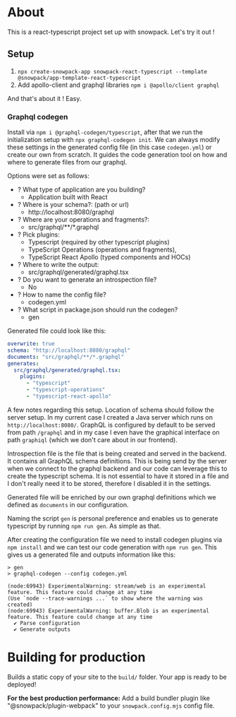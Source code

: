 # About
This is a react-typescript project set up with snowpack. Let's try it out !

## Setup
1. `npx create-snowpack-app snowpack-react-typescript --template @snowpack/app-template-react-typescript`
2. Add apollo-client and graphql libraries `npm i @apollo/client graphql`

And that's about it ! Easy.

### Graphql codegen
Install via `npm i @graphql-codegen/typescript`, after that we run the initialization setup with `npx graphql-codegen init`.  We can always modify these settings in the generated config file (in this case `codegen.yml`) or create our own from scratch. It guides the code generation tool on how and where to generate files from our graphql.

Options were set as follows:
- ? What type of application are you building? 
  - Application built with React
- ? Where is your schema?: (path or url) 
  - http://localhost:8080/graphql
- ? Where are your operations and fragments?: 
  - src/graphql/**/*.graphql
- ? Pick plugins: 
  - Typescript (required by other typescript plugins)
  - TypeScript Operations (operations and fragments),
  - TypeScript React Apollo (typed components and HOCs)
- ? Where to write the output:
  - src/graphql/generated/graphql.tsx
- ? Do you want to generate an introspection file? 
  - No
- ? How to name the config file? 
  - codegen.yml
- ? What script in package.json should run the codegen? 
  - gen

Generated file could look like this:
```yml
overwrite: true
schema: "http://localhost:8080/graphql"
documents: "src/graphql/**/*.graphql"
generates:
  src/graphql/generated/graphql.tsx:
    plugins:
      - "typescript"
      - "typescript-operations"
      - "typescript-react-apollo"
```

A few notes regarding this setup. Location of schema should follow the server setup. In my current case I created a Java server which runs on `http://localhost:8080/`. GraphQL is configured by default to be served from path `/graphql` and in my case I even have the graphical interface on path `graphiql` (which we don't care about in our frontend).

Introspection file is the file that is being created and served in the backend. It contains all GraphQL schema definitions. This is being send by the server when we connect to the graphql backend and our code can leverage this to create the typescript schema. It is not essential to have it stored in a file and I don't really need it to be stored, therefore I disabled it in the settings.

Generated file will be enriched by our own graphql definitions which we defined as `documents` in our configuration.

Naming the script `gen` is personal preference and enables us to generate typescript by running `npm run gen`. As simple as that.

After creating the configuration file we need to install codegen plugins via `npm install` and we can test our code generation with `npm run gen`. This gives us a generated file and outputs information like this:

```
> gen
> graphql-codegen --config codegen.yml

(node:69943) ExperimentalWarning: stream/web is an experimental feature. This feature could change at any time
(Use `node --trace-warnings ...` to show where the warning was created)
(node:69943) ExperimentalWarning: buffer.Blob is an experimental feature. This feature could change at any time
  ✔ Parse configuration
  ✔ Generate outputs
```

# Building for production

Builds a static copy of your site to the `build/` folder.
Your app is ready to be deployed!

**For the best production performance:** Add a build bundler plugin like "@snowpack/plugin-webpack" to your `snowpack.config.mjs` config file.
